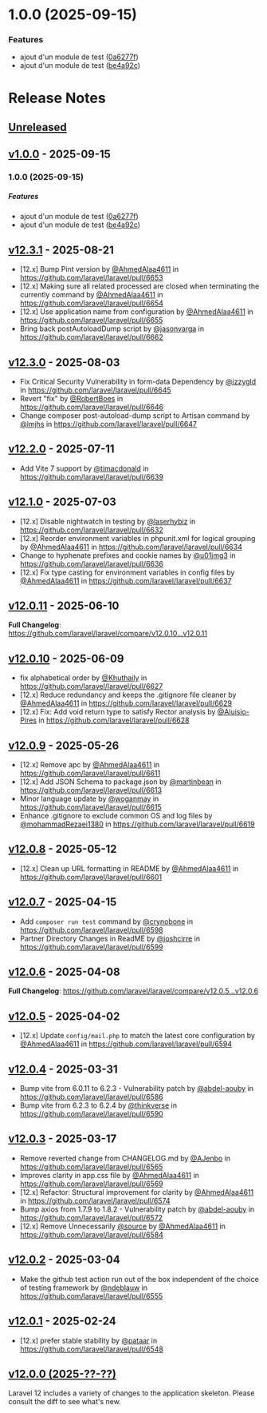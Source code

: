 # 1.0.0 (2025-09-15)

### Features

* ajout d'un module de test ([0a6277f](https://github.com/idhou96/StockGuardian/commit/0a6277fb02100eb1cad8edc7c6c132e69937484e))
* ajout d'un module de test ([be4a92c](https://github.com/idhou96/StockGuardian/commit/be4a92cc866fa980d29e1b04f4262c58d7f12845))

# Release Notes

## [Unreleased](https://github.com/laravel/laravel/compare/v1.0.0...main)

## [v1.0.0](https://github.com/laravel/laravel/compare/v12.3.1...v1.0.0) - 2025-09-15

### 1.0.0 (2025-09-15)

##### Features

* ajout d'un module de test ([0a6277f](https://github.com/idhou96/StockGuardian/commit/0a6277fb02100eb1cad8edc7c6c132e69937484e))
* ajout d'un module de test ([be4a92c](https://github.com/idhou96/StockGuardian/commit/be4a92cc866fa980d29e1b04f4262c58d7f12845))

## [v12.3.1](https://github.com/laravel/laravel/compare/v12.3.0...v12.3.1) - 2025-08-21

* [12.x] Bump Pint version by [@AhmedAlaa4611](https://github.com/AhmedAlaa4611) in https://github.com/laravel/laravel/pull/6653
* [12.x] Making sure all related processed are closed when terminating the currently command by [@AhmedAlaa4611](https://github.com/AhmedAlaa4611) in https://github.com/laravel/laravel/pull/6654
* [12.x] Use application name from configuration by [@AhmedAlaa4611](https://github.com/AhmedAlaa4611) in https://github.com/laravel/laravel/pull/6655
* Bring back postAutoloadDump script by [@jasonvarga](https://github.com/jasonvarga) in https://github.com/laravel/laravel/pull/6662

## [v12.3.0](https://github.com/laravel/laravel/compare/v12.2.0...v12.3.0) - 2025-08-03

* Fix Critical Security Vulnerability in form-data Dependency by [@izzygld](https://github.com/izzygld) in https://github.com/laravel/laravel/pull/6645
* Revert "fix" by [@RobertBoes](https://github.com/RobertBoes) in https://github.com/laravel/laravel/pull/6646
* Change composer post-autoload-dump script to Artisan command by [@lmjhs](https://github.com/lmjhs) in https://github.com/laravel/laravel/pull/6647

## [v12.2.0](https://github.com/laravel/laravel/compare/v12.1.0...v12.2.0) - 2025-07-11

* Add Vite 7 support by [@timacdonald](https://github.com/timacdonald) in https://github.com/laravel/laravel/pull/6639

## [v12.1.0](https://github.com/laravel/laravel/compare/v12.0.11...v12.1.0) - 2025-07-03

* [12.x] Disable nightwatch in testing by [@laserhybiz](https://github.com/laserhybiz) in https://github.com/laravel/laravel/pull/6632
* [12.x] Reorder environment variables in phpunit.xml for logical grouping by [@AhmedAlaa4611](https://github.com/AhmedAlaa4611) in https://github.com/laravel/laravel/pull/6634
* Change to hyphenate prefixes and cookie names by [@u01jmg3](https://github.com/u01jmg3) in https://github.com/laravel/laravel/pull/6636
* [12.x] Fix type casting for environment variables in config files by [@AhmedAlaa4611](https://github.com/AhmedAlaa4611) in https://github.com/laravel/laravel/pull/6637

## [v12.0.11](https://github.com/laravel/laravel/compare/v12.0.10...v12.0.11) - 2025-06-10

**Full Changelog**: https://github.com/laravel/laravel/compare/v12.0.10...v12.0.11

## [v12.0.10](https://github.com/laravel/laravel/compare/v12.0.9...v12.0.10) - 2025-06-09

* fix alphabetical order by [@Khuthaily](https://github.com/Khuthaily) in https://github.com/laravel/laravel/pull/6627
* [12.x] Reduce redundancy and keeps the .gitignore file cleaner by [@AhmedAlaa4611](https://github.com/AhmedAlaa4611) in https://github.com/laravel/laravel/pull/6629
* [12.x] Fix: Add void return type to satisfy Rector analysis by [@Aluisio-Pires](https://github.com/Aluisio-Pires) in https://github.com/laravel/laravel/pull/6628

## [v12.0.9](https://github.com/laravel/laravel/compare/v12.0.8...v12.0.9) - 2025-05-26

* [12.x] Remove apc by [@AhmedAlaa4611](https://github.com/AhmedAlaa4611) in https://github.com/laravel/laravel/pull/6611
* [12.x] Add JSON Schema to package.json by [@martinbean](https://github.com/martinbean) in https://github.com/laravel/laravel/pull/6613
* Minor language update by [@woganmay](https://github.com/woganmay) in https://github.com/laravel/laravel/pull/6615
* Enhance .gitignore to exclude common OS and log files by [@mohammadRezaei1380](https://github.com/mohammadRezaei1380) in https://github.com/laravel/laravel/pull/6619

## [v12.0.8](https://github.com/laravel/laravel/compare/v12.0.7...v12.0.8) - 2025-05-12

* [12.x] Clean up URL formatting in README by [@AhmedAlaa4611](https://github.com/AhmedAlaa4611) in https://github.com/laravel/laravel/pull/6601

## [v12.0.7](https://github.com/laravel/laravel/compare/v12.0.6...v12.0.7) - 2025-04-15

* Add `composer run test` command by [@crynobone](https://github.com/crynobone) in https://github.com/laravel/laravel/pull/6598
* Partner Directory Changes in ReadME by [@joshcirre](https://github.com/joshcirre) in https://github.com/laravel/laravel/pull/6599

## [v12.0.6](https://github.com/laravel/laravel/compare/v12.0.5...v12.0.6) - 2025-04-08

**Full Changelog**: https://github.com/laravel/laravel/compare/v12.0.5...v12.0.6

## [v12.0.5](https://github.com/laravel/laravel/compare/v12.0.4...v12.0.5) - 2025-04-02

* [12.x] Update `config/mail.php` to match the latest core configuration by [@AhmedAlaa4611](https://github.com/AhmedAlaa4611) in https://github.com/laravel/laravel/pull/6594

## [v12.0.4](https://github.com/laravel/laravel/compare/v12.0.3...v12.0.4) - 2025-03-31

* Bump vite from 6.0.11 to 6.2.3 - Vulnerability patch by [@abdel-aouby](https://github.com/abdel-aouby) in https://github.com/laravel/laravel/pull/6586
* Bump vite from 6.2.3 to 6.2.4 by [@thinkverse](https://github.com/thinkverse) in https://github.com/laravel/laravel/pull/6590

## [v12.0.3](https://github.com/laravel/laravel/compare/v12.0.2...v12.0.3) - 2025-03-17

* Remove reverted change from CHANGELOG.md by [@AJenbo](https://github.com/AJenbo) in https://github.com/laravel/laravel/pull/6565
* Improves clarity in app.css file by [@AhmedAlaa4611](https://github.com/AhmedAlaa4611) in https://github.com/laravel/laravel/pull/6569
* [12.x] Refactor: Structural improvement for clarity by [@AhmedAlaa4611](https://github.com/AhmedAlaa4611) in https://github.com/laravel/laravel/pull/6574
* Bump axios from 1.7.9 to 1.8.2 - Vulnerability patch by [@abdel-aouby](https://github.com/abdel-aouby) in https://github.com/laravel/laravel/pull/6572
* [12.x] Remove Unnecessarily [@source](https://github.com/source) by [@AhmedAlaa4611](https://github.com/AhmedAlaa4611) in https://github.com/laravel/laravel/pull/6584

## [v12.0.2](https://github.com/laravel/laravel/compare/v12.0.1...v12.0.2) - 2025-03-04

* Make the github test action run out of the box independent of the choice of testing framework by [@ndeblauw](https://github.com/ndeblauw) in https://github.com/laravel/laravel/pull/6555

## [v12.0.1](https://github.com/laravel/laravel/compare/v12.0.0...v12.0.1) - 2025-02-24

* [12.x] prefer stable stability by [@pataar](https://github.com/pataar) in https://github.com/laravel/laravel/pull/6548

## [v12.0.0 (2025-??-??)](https://github.com/laravel/laravel/compare/v11.0.2...v12.0.0)

Laravel 12 includes a variety of changes to the application skeleton. Please consult the diff to see what's new.
